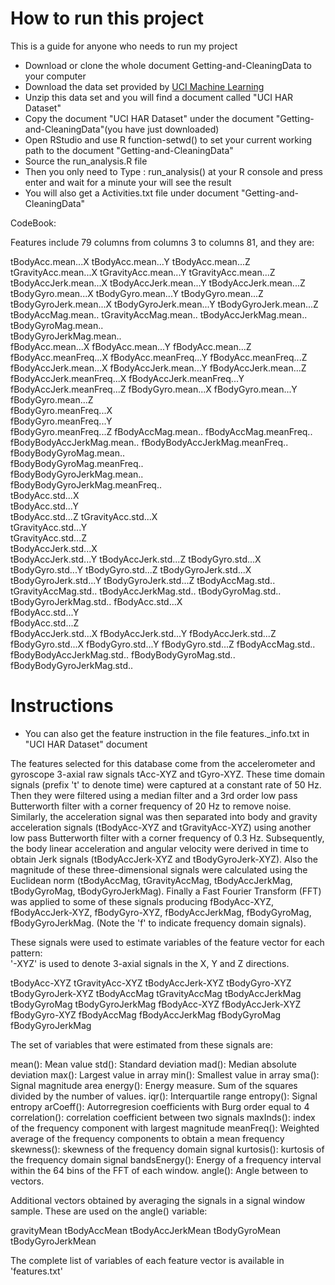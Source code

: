 How to run this project
================

  This is a guide for anyone who needs to run my project
  *  Download or clone the whole document Getting-and-CleaningData to your computer
  *  Download the data set provided by [UCI Machine Learning](https://d396qusza40orc.cloudfront.net/getdata%2Fprojectfiles%2FUCI%20HAR%20Dataset.zip )
  *  Unzip this data set and you will find a document called "UCI HAR Dataset"
  *  Copy the document "UCI HAR Dataset" under the document "Getting-and-CleaningData"(you have just downloaded)
  *  Open RStudio and use R function-setwd() to set your current working path to the document "Getting-and-CleaningData"
  *  Source the run_analysis.R file
  *  Then you only need to Type :   run_analysis()     at your R console and press enter  and wait for a minute your will see the result
  *  You will also get a Activities.txt file under document "Getting-and-CleaningData"
  
  
  
  
CodeBook:

  Features include 79 columns from columns 3 to columns 81, and they are:
  
  tBodyAcc.mean...X
  tBodyAcc.mean...Y
  tBodyAcc.mean...Z
  tGravityAcc.mean...X
  tGravityAcc.mean...Y
  tGravityAcc.mean...Z
  tBodyAccJerk.mean...X
  tBodyAccJerk.mean...Y
  tBodyAccJerk.mean...Z
  tBodyGyro.mean...X
  tBodyGyro.mean...Y
  tBodyGyro.mean...Z
  tBodyGyroJerk.mean...X
  tBodyGyroJerk.mean...Y
  tBodyGyroJerk.mean...Z
  tBodyAccMag.mean..
  tGravityAccMag.mean..
  tBodyAccJerkMag.mean..
  tBodyGyroMag.mean..	
  tBodyGyroJerkMag.mean..	
  fBodyAcc.mean...X	
  fBodyAcc.mean...Y	
  fBodyAcc.mean...Z	
  fBodyAcc.meanFreq...X	
  fBodyAcc.meanFreq...Y	
  fBodyAcc.meanFreq...Z	
  fBodyAccJerk.mean...X	
  fBodyAccJerk.mean...Y	
  fBodyAccJerk.mean...Z
  fBodyAccJerk.meanFreq...X	
  fBodyAccJerk.meanFreq...Y	
  fBodyAccJerk.meanFreq...Z	
  fBodyGyro.mean...X
  fBodyGyro.mean...Y	
  fBodyGyro.mean...Z	
  fBodyGyro.meanFreq...X	
  fBodyGyro.meanFreq...Y	
  fBodyGyro.meanFreq...Z
  fBodyAccMag.mean..
  fBodyAccMag.meanFreq..
  fBodyBodyAccJerkMag.mean..
  fBodyBodyAccJerkMag.meanFreq..
  fBodyBodyGyroMag.mean..	
  fBodyBodyGyroMag.meanFreq..	
  fBodyBodyGyroJerkMag.mean..	
  fBodyBodyGyroJerkMag.meanFreq..	
  tBodyAcc.std...X	
  tBodyAcc.std...Y	
  tBodyAcc.std...Z
  tGravityAcc.std...X	
  tGravityAcc.std...Y	
  tGravityAcc.std...Z	
  tBodyAccJerk.std...X	
  tBodyAccJerk.std...Y
  tBodyAccJerk.std...Z
  tBodyGyro.std...X	
  tBodyGyro.std...Y	
  tBodyGyro.std...Z	
  tBodyGyroJerk.std...X	
  tBodyGyroJerk.std...Y	
  tBodyGyroJerk.std...Z	
  tBodyAccMag.std..	
  tGravityAccMag.std..
  tBodyAccJerkMag.std..	
  tBodyGyroMag.std..
  tBodyGyroJerkMag.std..
  fBodyAcc.std...X	
  fBodyAcc.std...Y	
  fBodyAcc.std...Z	
  fBodyAccJerk.std...X
  fBodyAccJerk.std...Y
  fBodyAccJerk.std...Z	
  fBodyGyro.std...X	
  fBodyGyro.std...Y	
  fBodyGyro.std...Z	
  fBodyAccMag.std..	
  fBodyBodyAccJerkMag.std..
  fBodyBodyGyroMag.std..
  fBodyBodyGyroJerkMag.std..


Instructions
============
* You can also get the feature instruction in the file features._info.txt in "UCI HAR Dataset" document

The features selected for this database come from the accelerometer and gyroscope 3-axial raw signals tAcc-XYZ and tGyro-XYZ. These time domain signals (prefix 't' to denote time) were captured at a constant rate of 50 Hz. Then they were filtered using a median filter and a 3rd order low pass Butterworth filter with a corner frequency of 20 Hz to remove noise. Similarly, the acceleration signal was then separated into body and gravity acceleration signals (tBodyAcc-XYZ and tGravityAcc-XYZ) using another low pass Butterworth filter with a corner frequency of 0.3 Hz. 
Subsequently, the body linear acceleration and angular velocity were derived in time to obtain Jerk signals (tBodyAccJerk-XYZ and tBodyGyroJerk-XYZ). Also the magnitude of these three-dimensional signals were calculated using the Euclidean norm (tBodyAccMag, tGravityAccMag, tBodyAccJerkMag, tBodyGyroMag, tBodyGyroJerkMag). 
Finally a Fast Fourier Transform (FFT) was applied to some of these signals producing fBodyAcc-XYZ, fBodyAccJerk-XYZ, fBodyGyro-XYZ, fBodyAccJerkMag, fBodyGyroMag, fBodyGyroJerkMag. (Note the 'f' to indicate frequency domain signals). 

These signals were used to estimate variables of the feature vector for each pattern:  
'-XYZ' is used to denote 3-axial signals in the X, Y and Z directions.

tBodyAcc-XYZ
tGravityAcc-XYZ
tBodyAccJerk-XYZ
tBodyGyro-XYZ
tBodyGyroJerk-XYZ
tBodyAccMag
tGravityAccMag
tBodyAccJerkMag
tBodyGyroMag
tBodyGyroJerkMag
fBodyAcc-XYZ
fBodyAccJerk-XYZ
fBodyGyro-XYZ
fBodyAccMag
fBodyAccJerkMag
fBodyGyroMag
fBodyGyroJerkMag

The set of variables that were estimated from these signals are: 

mean(): Mean value
std(): Standard deviation
mad(): Median absolute deviation 
max(): Largest value in array
min(): Smallest value in array
sma(): Signal magnitude area
energy(): Energy measure. Sum of the squares divided by the number of values. 
iqr(): Interquartile range 
entropy(): Signal entropy
arCoeff(): Autorregresion coefficients with Burg order equal to 4
correlation(): correlation coefficient between two signals
maxInds(): index of the frequency component with largest magnitude
meanFreq(): Weighted average of the frequency components to obtain a mean frequency
skewness(): skewness of the frequency domain signal 
kurtosis(): kurtosis of the frequency domain signal 
bandsEnergy(): Energy of a frequency interval within the 64 bins of the FFT of each window.
angle(): Angle between to vectors.

Additional vectors obtained by averaging the signals in a signal window sample. These are used on the angle() variable:

gravityMean
tBodyAccMean
tBodyAccJerkMean
tBodyGyroMean
tBodyGyroJerkMean

The complete list of variables of each feature vector is available in 'features.txt'



  
  






